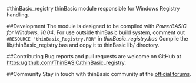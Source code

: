 #thinBasic_registry
thinBasic module responsible for Windows Registry handling.

##Development
The module is designed to be compiled with *PowerBASIC for Windows, 10.04*.
For use outside thinBasic build system, comment out `#RESOURCE "thinBasic_Registry.PBR"` in *thinBasic_registry.bas*
Compile the lib/thinBasic_registry.bas and copy it to thinBasic lib/ directory.

##Contributing
Bug reports and pull requests are welcome on GitHub at https://github.com/ThinBASIC/thinBasic_registry.

##Community
Stay in touch with thinBasic community at the [official forums](http://www.thinbasic.com/community/forum.php).
